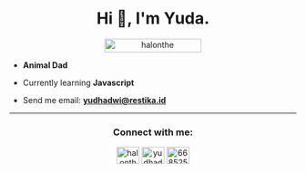 <h1 align="center">Hi 👋, I'm Yuda.</h1>
<p align="center"> <a href="https://github.com/halonthe/"><img width="170px" height="24" src="https://komarev.com/ghpvc/?username=halonthe" alt="halonthe" /></a> </p>

- **Animal Dad**

- Currently learning **Javascript**

- Send me email: **yudhadwi@restika.id**
<hr>
<h3 align="center">Connect with me:</h3>
<p align="center">
<a href="https://twitter.com/halonthe" target="blank"><img align="center" src="https://raw.githubusercontent.com/rahuldkjain/github-profile-readme-generator/master/src/images/icons/Social/twitter.svg" alt="halonthe" height="30" width="40" /></a>
<a href="https://linkedin.com/in/yudhadr" target="blank"><img align="center" src="https://raw.githubusercontent.com/rahuldkjain/github-profile-readme-generator/master/src/images/icons/Social/linked-in-alt.svg" alt="yudhadr" height="30" width="40" /></a>
<a href="https://discord.gg/668525546799628320" target="blank"><img align="center" src="https://raw.githubusercontent.com/rahuldkjain/github-profile-readme-generator/master/src/images/icons/Social/discord.svg" alt="668525546799628320" height="30" width="40" /></a>
</p
